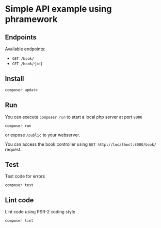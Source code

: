 # Simple API example using phramework
## Endpoints
Available endpoints:
- `GET /book/`
- `GET /book/{id}`

## Install

```bash
composer update
```

## Run
You can execute `composer run` to start a local php server at port `8000`

```
composer run
```

or expose `/public` to your webserver.

You can access the book controller using `GET http://localhost:8000/book/` request.

## Test
Test code for errors

```
composer test
```

## Lint code
Lint code using PSR-2 coding style

```
composer lint
```
